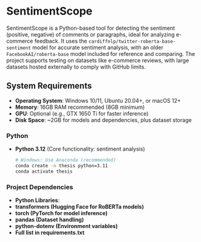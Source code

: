 # SentimentScope

SentimentScope is a Python-based tool for detecting the sentiment (positive, negative) of comments or paragraphs, ideal for analyzing e-commerce feedback. It uses the `cardiffnlp/twitter-roberta-base-sentiment` model for accurate sentiment analysis, with an older `FacebookAI/roberta-base` model included for reference and comparing. The project supports testing on datasets like e-commerce reviews, with large datasets hosted externally to comply with GitHub limits.

## System Requirements
- **Operating System**: Windows 10/11, Ubuntu 20.04+, or macOS 12+
- **Memory**: 16GB RAM recommended (8GB minimum)
- **GPU**: Optional (e.g., GTX 1650 Ti for faster inference)
- **Disk Space**: ~2GB for models and dependencies, plus dataset storage

### Python
- **Python 3.12** (Core functionality: sentiment analysis)
  ```bash
  # Windows: Use Anaconda (recommended)
  conda create -n thesis python=3.11
  conda activate thesis
### Project Dependencies
- **Python Libraries**:
- **transformers (Hugging Face for RoBERTa models)**
- **torch (PyTorch for model inference)**
- **pandas (Dataset handling)**
- **python-dotenv (Environment variables)**
- **Full list in requirements.txt**
